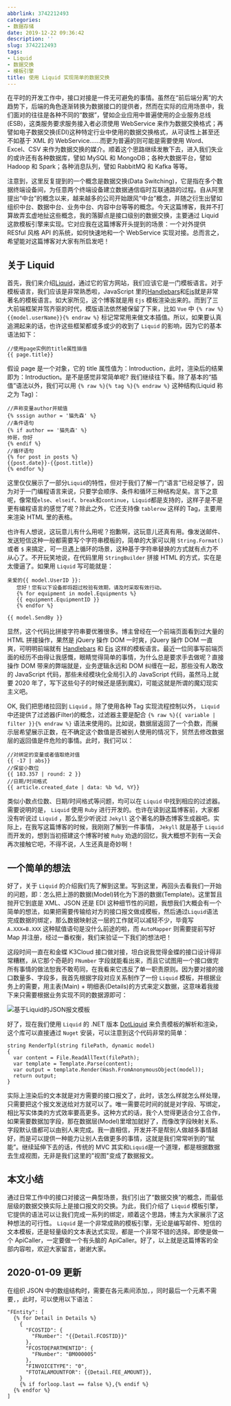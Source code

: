 ```yaml
---
abbrlink: 3742212493
categories:
- 数据存储
date: 2019-12-22 09:36:42
description: ''
slug: 3742212493
tags:
- Liquid
- 数据交换
- 模板引擎
title: 使用 Liquid 实现简单的数据交换
---
```


在平时的开发工作中，接口对接是一件无可避免的事情。虽然在“前后端分离”的大趋势下，后端的角色逐渐转换为数据接口的提供者，然而在实际的应用场景中，我们面对的往往是各种不同的“数据”，譬如企业应用中普遍使用的企业服务总线(ESB)，这类服务要求服务接入者必须使用 WebService 来作为数据交换格式；再譬如电子数据交换(EDI)这种特定行业中使用的数据交换格式，从可读性上甚至还不如基于 XML 的 WebService……而更为普遍的则可能是需要使用 Word、Excel、CSV 来作为数据交换的媒介。顺着这个思路继续发散下去，进入我们失业的或许还有各种数据库，譬如 MySQL 和 MongoDB；各种大数据平台，譬如 Hadoop 和 Spark；各种消息队列，譬如 RabbitMQ 和 Kafka 等等。

注意到，这里反复提到的一个概念是数据交换(Data Switching)，它是指在多个数据终端设备间，为任意两个终端设备建立数据通信临时互联通路的过程。自从阿里提出“中台”的概念以来，越来越多的公司开始跟风“中台”概念，并随之衍生出譬如组织中台、数据中台、业务中台、内容中台等等的概念。今天这篇博客，我并不打算故弄玄虚地扯这些概念，我的落脚点是接口级别的数据交换，主要通过 Liquid 这款模板引擎来实现。它对应我在这篇博客开头提到的场景：一个对外提供 RESful 风格 API 的系统，如何快速地和一个 WebService 实现对接。总而言之，希望能对这篇博客对大家有所启发吧！

## 关于 Liquid

首先，我们来介绍[Liquid](https://shopify.github.io/liquid)，通过它的官方网站，我们应该它是一门模板语言。对于模板语言，我们应该是非常熟悉啦，JavaScript 里的[Handlebars](https://handlebarjs.com)和[Ejs](https://ejs.bootcss.com)就是非常著名的模板语言。如大家所见，这个博客就是用 `Ejs` 模板渲染出来的。而到了三大前端框架并驾齐驱的时代，模版语法依然被保留了下来，比如 `Vue` 中 `{% raw %}{{model.userName}}{% endraw %}` 标记常常用来做文本插值。所以，如果要认真追溯起来的话，也许这些框架都或多或少的收到了 `Liquid` 的影响，因为它的基本语法如下：

```plain
//使用page实例的title属性插值
{{ page.title}}
```

假设 page 是一个对象，它的 title 属性值为：Introduction，此时，渲染后的结果即为：Introduction。是不是感觉非常简单呢? 我们继续往下看。除了基本的“插值”语法以外，我们可以用 `{% raw %}{% tag %}{% endraw %}` 这种结构(Liquid 称之为 Tag)：

```plain
//声称变量author并赋值
{% sssign author = '猫先森' %}
//条件语句
{% if author == '猫先森' %}
帅哥，你好
{% endif %}
//循环语句
{% for post in posts %}
{{post.date}}-{{post.title}}
{% endfor %}
```

这里仅仅展示了一部分`Liquid`的特性，但对于我们了解一门“语言”已经足够了，因为对于一门编程语言来说，只要学会顺序、条件和循环三种结构足矣。言下之意呢，像常规`else`、`elseif`、`break`和`continue`，`Liquid`都是支持的，这样子是不是更有编程语言的感觉了呢？除此之外，它还支持像 `tablerow` 这样的 Tag，主要用来渲染 HTML 里的表格。

也许有人想说，这玩意儿有什么用呢？抱歉啊，这玩意儿还真有用。像发送邮件、发送短信这种一般都需要写个字符串模板的，简单的大家可以用 `String.Format()` 或者 `$` 来搞定，可一旦遇上循环的场景，这种基于字符串替换的方式就有点力不从心了。不开玩笑地说，在代码里用 `StringBuilder` 拼接 HTML 的方式，实在是太傻逼了。如果用 `Liquid` 写可能就是：

```plain
亲爱的{{ model.UserID }}:
   您好！您有以下设备即将超过校验有效期，请及时采取有效行动。
   {% for equipment in model.Equipments %}
   {{ equipment.EquipmentID }}
   {% endfor %}
   
{{ model.SendBy }}
```

显然，这个代码比拼接字符串要优雅很多。博主曾经在一个前端页面看到过大量的 HTML 拼接操作，果然是 jQuery 操作 DOM 一时爽，jQuery 操作 DOM 一直爽，可明明前端就有 [Handlebars](https://handlebarjs.com) 和 [Ejs](https://ejs.bootcss.com) 这样的模板语言。最近一位同事写前端页面的经历不由得让我感慨，眼睛觉得简单的事情，为什么总是要求手去做呢？直接操作 DOM 带来的弊端就是，业务逻辑永远和 DOM 纠缠在一起，那些没有人敢改的 JavaScript 代码，那些未经模块化全局引入的 JavaScript 代码，虽然马上就要 2020 年了，写下这些句子的时候还是感到魔幻，可能这就是所谓的魔幻现实主义吧。

OK, 我们把思绪拉回到 `Liquid` 。除了使用各种 Tag 实现流程控制以外， `Liquid` 中还提供了过滤器(Filter)的概念，过滤器主要是配合 `{% raw %}{{ variable | filter }}{% endraw %}` 语法来使用的。比如说，数据层返回了一个负数，而展示层希望展示正数，在不确定这个数值是否被别人使用的情况下，贸然去修改数据层的返回值是件危险的事情。此时，我们可以：

```plain
//对绑定的变量或者值取绝对值
{{ -17 | abs}}
//保留小数位
{{ 183.357 | round: 2 }}
//日期/时间格式
{{ article.created_date | data: %b %d, %Y}}
```

类似小数点位数、日期/时间格式等问题，均可以在 `Liquid` 中找到相应的过滤器。需要说明的是， `Liquid` 使用 `Ruby` 进行开发的。也许在读到这篇博客前，大家都没有听说过 `Liquid` ，那么至少听说过 `Jekyll` 这个著名的静态博客生成器吧。实际上，在我写这篇博客的时候，我刚刚了解到一件事情， `Jekyll` 就是基于 `Liquid` 而开发的，想到当初搭建这个博客时被 `Ruby` 劝退的回忆，我大概想不到有一天会再次接触它吧，不得不说，人生还真是奇妙啊！

## 一个简单的想法

好了，关于 `Liquid` 的介绍我们先了解到这里。写到这里，再回头去看我们一开始的问题，即：怎么把上游的数据(Model)转化为下游的数据(Template)。这里暂且抛开它到底是 XML、JSON 还是 EDI 这种细节性的问题，我想我们大概会有一个简单的想法，如果把需要传输给对方的接口报文做成模板，然后通过`Liquid`语法完成数据的绑定，那么数据映射这一层的工作就可以减轻不少，毕竟写 `A.XXX=B.XXX` 这种赋值语句是没什么前途的啦，而 `AutoMapper` 则需要提前写好 Map 并注册，经过一番权衡，我们来验证一下我们的想法吧！

这段时间一直在和金蝶 K3Cloud 接口做对接，坦白说我觉得金蝶的接口设计得非常糟糕，从它那个奇葩的 `FNumber` 字段就能看出来，而且它试图用一个接口做完所有事情的做法恕我不敢苟同，在我看来它违反了单一职责原则。因为要对接的接口数量多、字段多，我首先根据字段对应关系制作了一份 `Liquid` 模板，并根据业务上的需要，用主表(Main) + 明细表(Details)的方式来定义数据，这意味着我接下来只需要根据业务实现不同的数据源即可：

![基于Liquid的JSON报文模板](https://i.loli.net/2019/12/23/HABb1GTJ3NCwedR.png)


好了，现在我们使用 `Liquid` 的 .NET 版本 [DotLiquid](http://dotliquidmarkup.org) 来负责模板的解析和渲染，这个库可以直接通过 `Nuget` 安装，可以注意到这个代码非常的简单：

```CSharp
string RenderTpl(string filePath, dynamic model)
{
  var content = File.ReadAllText(filePath);
  var template = Template.Parse(content);
  var output = template.Render(Hash.FromAnonymousObject(model));
  return output;
}
```

实际上渲染后的文本就是对方需要的接口报文了，此时，该怎么样就怎么样处理，只需要把这个报文发送给对方就可以了。唯一需要花时间的就是对字段、写绑定，相比写实体类的方式效率要高更多。这种方式的话，我个人觉得更适合分工合作，如果需要数据加字段，那在数据层(Model)里增加就好了，而像改字段映射关系、字段默认值都可以由别人来完成。我一直相信，开发并不是帮别人做越多事情越好，而是可以提供一种能力让别人去做更多的事情，这就是我们常常听到的“赋能”。继续延伸下去的话，传统的 MVC 其实和`Liquid`是一个道理，都是根据数据去生成视图，无非是我们这里的"视图"变成了数据报文。

## 本文小结

通过日常工作中的接口对接这一典型场景，我们引出了“数据交换”的概念，而最低层级的数据交换实际上是接口报文的交换。为此，我们介绍了 `Liquid` 模板引擎，它提供的语法可以让我们完成一系列的绑定，顺着这个思路，博主为大家展示了这种想法的可行性。 `Liquid` 是一个非常成熟的模板引擎，无论是编写邮件、短信的文本模板，还是轻量级的文本表达式实现，都是一个非常不错的选择。即使是做一个 ApiCaller，一定要做一个有头脑的 ApiCaller。好了，以上就是这篇博客的全部内容啦，欢迎大家留言，谢谢大家。

## 2020-01-09 更新
在组织 JSON 中的数组结构时，需要在各元素间添加`,`，同时最后一个元素不需要`,`，此时，可以使用以下语法：
```plain
"FEntity": [
  {% for Detail in Details %}
    {
      "FCOSTID": {
        "FNumber": "{{Detail.FCOSTID}}"
      },
      "FCOSTDEPARTMENTID": {
        "FNumber": "BM000005"
      },
      "FINVOICETYPE": "0",
      "FTOTALAMOUNTFOR": {{Detail.FEE_AMOUNT}},
    }
    {% if forloop.last == false %},{% endif %}
  {% endfor %}
]
```